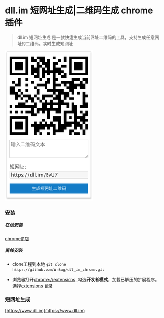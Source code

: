 # dll.im 短网址生成|二维码生成 chrome插件

> dll.im 短网址生成 是一款快捷生成当前网址二维码的工具，支持生成任意网址的二维码。实时生成短网址

![](/screencapture/1.png)

### 安装

##### 在线安装

[chrome商店](https://chrome.google.com/webstore/detail/dllim-%E7%9F%AD%E7%BD%91%E5%9D%80%E7%94%9F%E6%88%90%E4%BA%8C%E7%BB%B4%E7%A0%81%E7%94%9F%E6%88%90/pbdgamicahklofpiacopniolflccljhg?hl=zh-CN&authuser=0)


##### 离线安装

* clone工程到本地 `git clone https://github.com/WrBug/dll_im_chrome.git`

*  浏览器打开[chrome://extensions](chrome://extensions/) ,勾选**开发者模式**，加载已解压的扩展程序。选择[extensions](/extensions) 目录

### 短网址生成

[https://www.dll.im](https://www.dll.im)


